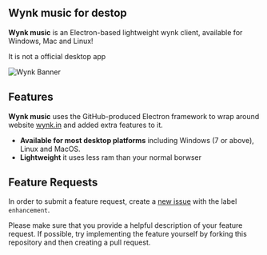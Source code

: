 ## Wynk music for destop


**Wynk music** is an Electron-based lightweight wynk client, available for Windows, Mac and Linux!

   It is not a official desktop app

![Wynk Banner](https://uploadon.net/wp-content/uploads/2019/09/Upload-On-Airtel-Wynk-Music-Free-Music-Distribution.png)



## Features

**Wynk music** uses the GitHub-produced Electron framework to wrap around website [wynk.in](https://wynk.in) and added extra features to it.

- **Available for most desktop platforms** including Windows (7 or above), Linux and MacOS.
- **Lightweight** it uses less ram than your normal borwser

## Feature Requests

In order to submit a feature request, create a [new issue](https://github.com/jothi-prasath/wynk-music/issues/new) with the label `enhancement`.

Please make sure that you provide a helpful description of your feature request. If possible, try implementing the feature yourself by forking this repository and then creating a pull request.


